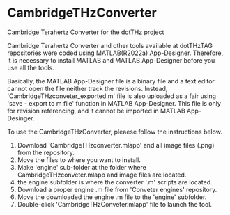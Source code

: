 # CambridgeTHzConverter
Cambridge Terahertz Converter for the dotTHz project

Cambridge Terahertz Converter and other tools available at dotTHzTAG repositories were coded using MATLAB(R2022a) App-Designer.
Therefore, it is necessary to install MATLAB and MATLAB App-Designer before you use all the tools.

Basically, the MATLAB App-Designer file is a binary file and a text editor cannot open the file neither track the revisions. Instead, 'CambridgeTHzconveter_exported.m' file is also uploaded as a fair using 'save - export to m file' function in MATLAB App-Designer. This file is only for revision referencing, and it cannot be imported in MATLAB App-Desinger.

To use the CambridgeTHzConverter, pleaese follow the instructions below.

1. Download 'CambridgeTHzconverter.mlapp' and all image files (.png) from the repository.
2. Move the files to where you want to install.
3. Make 'engine' sub-folder at the folder where CambridgeTHzconveter.mlapp and image files are located.
4. the engine subfolder is where the converter '.m' scripts are located.
5. Download a proper engine .m file from 'Conveter engines' repository.
6. Move the downloaded the engine .m file to the 'engine' subfolder.
7. Double-click 'CambridgeTHzConveter.mlapp' file to launch the tool.
